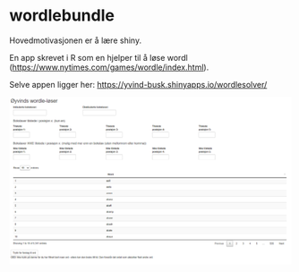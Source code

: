 # wordlebundle
Hovedmotivasjonen er å lære shiny. 

En app skrevet i R som en hjelper til å løse wordl (https://www.nytimes.com/games/wordle/index.html).

Selve appen ligger her: 
https://yvind-busk.shinyapps.io/wordlesolver/

![Alt text](images/wordle_1.PNG?raw=true "Title")
